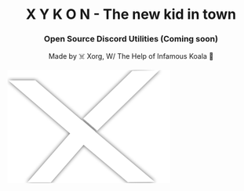 <h1 align="center">X Y K O N - The new kid in town</h1>
<h3 align="center">Open Source Discord Utilities (Coming soon)</h3>

<p align="center">Made by ☠️ Xorg, W/ The Help of Infamous Koala 🐨</p>

![image](/Resources/logo.png)
